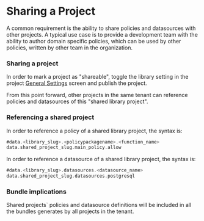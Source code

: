 # Sharing a Project

A common requirement is the ability to share policies and datasources with other projects. A typical use case is to provide a development team with the ability to author domain specific policies, which can be used by other policies, written by other team in the organization.

### Sharing a project

In order to mark a project as "shareable", toggle the library setting in the project [General Settings](../project-settings/general-settings.md) screen and publish the project.

From this point forward, other projects in the same tenant can reference policies and datasources of this "shared library project".

### Referencing a shared project

In order to reference a policy of a shared library project, the syntax is:

```scala
#data.<library_slug>.<policypackagename>.<function_name>
data.shared_project_slug.main_policy.allow
```

In order to reference a datasource of a shared library project, the syntax is:

```scala
#data.<library_slug>.datasources.<datasource_name>
data.shared_project_slug.datasources.postgresql
```

### Bundle implications

Shared projects\` policies and datasource definitions will be included in all the bundles generates by all projects in the tenant.

